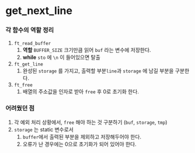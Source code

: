# get_next_line

### 각 함수의 역할 정리

1. `ft_read_buffer`
    1. **역할** `BUFFER_SIZE` 크기만큼 읽어 `buf` 라는 변수에 저장한다. 
    2. **while** `sto` 에 `\n` 이 들어있으면 탈출
2. `ft_get_line`
    1. 완성된 `storage` 를 가지고, 출력할 부분`line`과 `storage` 에 남길 부분을 구분한다. 
3. `ft_free`
    1. 배열의 주소값을 인자로 받아 `free` 후 0로 초기화 한다. 

### 어려웠던 점
1. 각 예외 처리 상황에서, `free` 해야 하는 것 구분하기 (`buf`, `storage`, `tmp`)
2. `storage` 는 static 변수로서 
    1. `buffer`에서 출력된 부분을 제외하고 저장해두어야 한다.
    2. 오류가 난 경우에는 0으로 초기화가 되어 있어야 한다.
